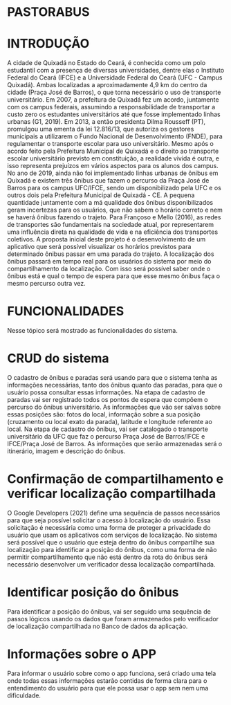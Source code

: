 # PASTORABUS
# INTRODUÇÃO

A cidade de Quixadá no Estado do Ceará, é conhecida como um polo estudantil com a presença de diversas universidades, dentre elas o Instituto Federal do Ceará (IFCE) e a Universidade Federal do Ceará (UFC - Campus Quixadá). Ambas localizadas a aproximadamente 4,9 km do centro da cidade (Praça José de Barros), o que torna necessário o uso de transporte universitário. Em 2007, a prefeitura de Quixadá fez um acordo, juntamente com os campus federais, assumindo a responsabilidade de transportar a custo zero os estudantes universitários até que fosse implementado linhas urbanas (G1, 2019).
Em 2013, a então presidenta Dilma Rousseff (PT), promulgou uma ementa da lei 12.816/13, que autoriza os gestores municipais a utilizarem o Fundo Nacional de Desenvolvimento (FNDE), para regulamentar o transporte escolar para uso universitário. Mesmo após o acordo feito pela Prefeitura Municipal de Quixadá e o direito ao transporte escolar universitário previsto em constituição, a realidade vivida é outra, e isso representa prejuízos em vários aspectos para os alunos dos campus.
No ano de 2019, ainda não foi implementado linhas urbanas de ônibus em Quixadá e existem três ônibus que fazem o percurso da Praça José de Barros para os campus UFC/IFCE, sendo um disponibilizado pela UFC e os outros dois pela Prefeitura Municipal de Quixadá - CE. A pequena quantidade juntamente com a má qualidade dos ônibus disponibilizados geram incertezas para os usuários, que não sabem o horário correto e nem se haverá ônibus fazendo o trajeto. Para Françoso e Mello (2016), as redes de transportes são fundamentais na sociedade atual, por representarem uma influência direta na qualidade de vida e na eficiência dos transportes coletivos. 
A proposta inicial deste projeto é o desenvolvimento de um aplicativo que será possível visualizar os horários previstos para determinado ônibus passar em uma parada do trajeto. A localização dos ônibus passará em tempo real para os usuários do sistema por meio do compartilhamento da localização. Com isso será possível saber onde o ônibus está e qual o tempo de espera para que esse mesmo ônibus faça o mesmo percurso outra vez.


# FUNCIONALIDADES 

Nesse tópico será mostrado as funcionalidades do sistema.


# CRUD do sistema

O cadastro de ônibus e paradas será usando para que o sistema tenha as informações
necessárias, tanto dos ônibus quanto das paradas, para que o usuário possa consultar essas
informações.
Na etapa de cadastro de paradas vai ser registrado todos os pontos de espera que
compõem o percurso do ônibus universitário. As informações que vão ser salvas sobre
essas posições são: fotos do local, informação sobre a sua posição (cruzamento ou local
exato da parada), latitude e longitude referente ao local.
Na etapa de cadastro do ônibus, vai ser catalogado o transporte universitário da
UFC que faz o percurso Praça José de Barros/IFCE e IFCE/Praça José de Barros. As
informações que serão armazenadas será o itinerário, imagem e descrição do ônibus.

# Confirmação de compartilhamento e verificar localização compartilhada
	
O Google Developers (2021) define uma sequência de passos necessários para que
seja possível solicitar o acesso à localização do usuário. Essa solicitação é necessária
como uma forma de proteger a privacidade do usuário que usam os aplicativos com
serviços de localização.
No sistema será possível que o usuário que esteja dentro do ônibus compartilhe
sua localização para identificar a posição do ônibus, como uma forma de não permitir 
compartilhamento que não está dentro da rota do ônibus será necessário desenvolver um
verificador dessa localização compartilhada.

# Identificar posição do ônibus

Para identificar a posição do ônibus, vai ser seguido uma sequência de passos
lógicos usando os dados que foram armazenados pelo verificador de localização
compartilhada no Banco de dados da aplicação.

# Informações sobre o APP

Para informar o usuário sobre como o app funciona, será criado uma tela onde
todas essas informações estarão contidas de forma clara para o entendimento do usuário
para que ele possa usar o app sem nem uma dificuldade.


